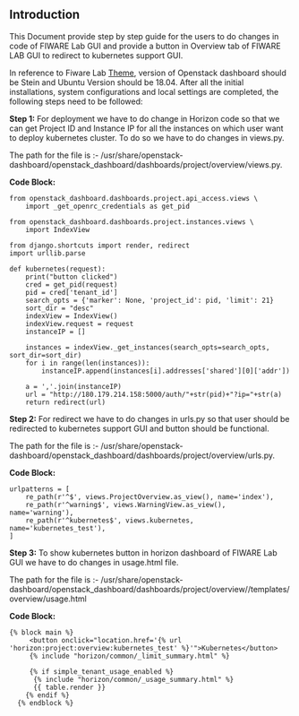 Introduction
----------------------------------------------
This Document provide step by step guide for the users to do changes in code of FIWARE Lab GUI and provide a button in Overview tab of FIWARE LAB GUI to redirect to kubernetes support GUI.

In reference to Fiware Lab [Theme](https://github.com/jicarretero/fiwarelab-horizon-theme "Theme"), version of Openstack dashboard should be Stein and Ubuntu Version should be 18.04. After all the initial installations, system configurations and local settings are completed, the following steps need to be followed: 

**Step 1:** For deployment we have to do change in Horizon code so that we can get Project ID and Instance IP for all the instances on which user want to deploy kubernetes cluster.
To do so we have to do changes in views.py. 

The path for the file is :-  /usr/share/openstack-dashboard/openstack_dashboard/dashboards/project/overview/views.py.

**Code Block:**

```
from openstack_dashboard.dashboards.project.api_access.views \
    import _get_openrc_credentials as get_pid

from openstack_dashboard.dashboards.project.instances.views \
    import IndexView

from django.shortcuts import render, redirect
import urllib.parse

def kubernetes(request):
    print("button clicked")
    cred = get_pid(request)
    pid = cred['tenant_id']
    search_opts = {'marker': None, 'project_id': pid, 'limit': 21}
    sort_dir = "desc"
    indexView = IndexView()
    indexView.request = request
    instanceIP = []

    instances = indexView._get_instances(search_opts=search_opts, sort_dir=sort_dir)
    for i in range(len(instances)):
        instanceIP.append(instances[i].addresses['shared'][0]['addr'])

    a = ','.join(instanceIP)
    url = "http://180.179.214.158:5000/auth/"+str(pid)+"?ip="+str(a)
    return redirect(url)
```

**Step 2:** For redirect we have to do changes in urls.py so that user should be redirected to kubernetes support GUI and button should be functional. 

The path for the file is :-  /usr/share/openstack-dashboard/openstack_dashboard/dashboards/project/overview/urls.py.

**Code Block:**

```
urlpatterns = [
    re_path(r'^$', views.ProjectOverview.as_view(), name='index'),
    re_path(r'^warning$', views.WarningView.as_view(), name='warning'),
    re_path(r'^kubernetes$', views.kubernetes, name='kubernetes_test'),
]
```

**Step 3:** To show kubernetes button in horizon dashboard of FIWARE Lab GUI we have to do changes in usage.html file.

The path for the file is :-  /usr/share/openstack-dashboard/openstack_dashboard/dashboards/project/overview//templates/overview/usage.html

**Code Block:**

```
{% block main %}
     <button onclick="location.href='{% url 'horizon:project:overview:kubernetes_test' %}'">Kubernetes</button>
     {% include "horizon/common/_limit_summary.html" %}
  
     {% if simple_tenant_usage_enabled %}
      {% include "horizon/common/_usage_summary.html" %}
      {{ table.render }}
    {% endif %}
  {% endblock %}
```
